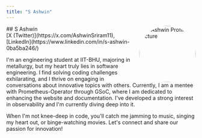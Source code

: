 ```yaml
---
title: "S Ashwin"
---
```



<img src="https://sessionize.com/image/8b72-400o400o1-EcgFznNum1KvjPYtoQvQEi.jpg" style="width: 150px; float: right; border-radius: 50%" alt="S Ashwin Profile Picture"/>
## S Ashwin
<br>
[X (Twitter)](https://x.com/AshwinSriram11), 
[LinkedIn](https://www.linkedin.com/in/s-ashwin-0ba5ba246/)

I'm an engineering student at IIT-BHU, majoring in metallurgy, but my heart truly lies in software engineering. I find solving coding challenges exhilarating, and I thrive on engaging in conversations about innovative topics with others. Currently, I am a mentee with Prometheus-Operator through GSoC, where I am dedicated to enhancing the website and documentation. I've developed a strong interest in observability and I'm currently diving deep into it.

When I'm not knee-deep in code, you'll catch me jamming to music, singing my heart out, or binge-watching movies. Let's connect and share our passion for innovation!
